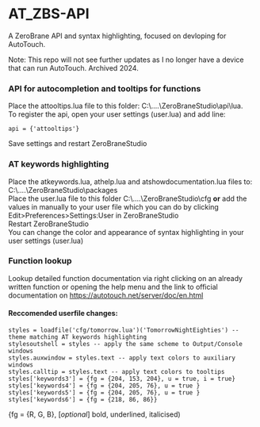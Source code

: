 # AT_ZBS-API
A ZeroBrane API and syntax highlighting, focused on devloping for AutoTouch.

Note: This repo will not see further updates as I no longer have a device that can run AutoTouch. Archived 2024.

### API for autocompletion and tooltips for functions

Place the attooltips.lua file to this folder: C:\\....\ZeroBraneStudio\api\lua.  
To register the api, open your user settings (user.lua) and add line:  

    api = {'attooltips'}

Save settings and restart ZeroBraneStudio


### AT keywords highlighting

Place the atkeywords.lua, athelp.lua and atshowdocumentation.lua files to: C:\\....\ZeroBraneStudio\packages  
Place the user.lua file to this folder C:\\....\ZeroBraneStudio\cfg **or** add the values in manually to your user file which you can do by clicking Edit>Preferences>Settings:User in ZeroBraneStudio  
Restart ZeroBraneStudio  
You can change the color and appearance of syntax highlighting in your user settings (user.lua)  

### Function lookup

Lookup detailed function documentation via right clicking on an already written function or opening the help menu and the link to official documentation on https://autotouch.net/server/doc/en.html

#### Reccomended userfile changes:

	styles = loadfile('cfg/tomorrow.lua')('TomorrowNightEighties') -- theme matching AT keywords highlighting
	stylesoutshell = styles -- apply the same scheme to Output/Console windows
	styles.auxwindow = styles.text -- apply text colors to auxiliary windows
	styles.calltip = styles.text -- apply text colors to tooltips
	styles['keywords3'] = {fg = {204, 153, 204}, u = true, i = true}   
	styles['keywords4'] = {fg = {204, 205, 76}, u = true }  
	styles['keywords5'] = {fg = {204, 205, 76}, u = true }  
	styles['keywords6'] = {fg = {218, 86, 86}}  

{fg = {R, G, B}, [*optional*] bold, underlined, italicised)  
